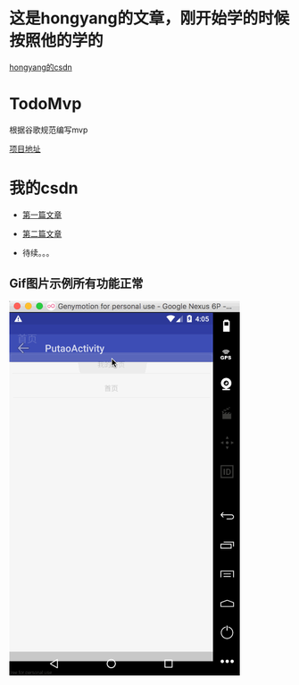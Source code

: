 # 这是hongyang的文章，刚开始学的时候按照他的学的
[hongyang的csdn](http://blog.csdn.net/lmj623565791/article/details/46596109)
# TodoMvp
根据谷歌规范编写mvp<p>[项目地址](https://github.com/googlesamples/android-architecture)
# 我的csdn
* [第一篇文章](http://blog.csdn.net/qq_23195583/article/details/53468577)<p>
* [第二篇文章](http://blog.csdn.net/qq_23195583/article/details/53487429)<p>
* 待续。。。

## Gif图片示例所有功能正常
![示例](https://github.com/1181631922/TodoMvp/blob/master/screenshots/mvp.gif)
